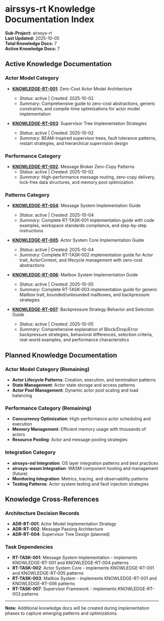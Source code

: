 # airssys-rt Knowledge Documentation Index

**Sub-Project:** airssys-rt  
**Last Updated:** 2025-10-05  
**Total Knowledge Docs:** 7  
**Active Knowledge Docs:** 7  

## Active Knowledge Documentation

### Actor Model Category
- **[KNOWLEDGE-RT-001](knowledge_rt_001_zero_cost_actor_architecture.md)**: Zero-Cost Actor Model Architecture
  - *Status*: active | *Created*: 2025-10-02
  - *Summary*: Comprehensive guide to zero-cost abstractions, generic constraints, and compile-time optimizations for actor model implementation
  
- **[KNOWLEDGE-RT-003](knowledge_rt_003_supervisor_tree_strategies.md)**: Supervisor Tree Implementation Strategies  
  - *Status*: active | *Created*: 2025-10-02
  - *Summary*: BEAM-inspired supervisor trees, fault tolerance patterns, restart strategies, and hierarchical supervision design

### Performance Category
- **[KNOWLEDGE-RT-002](knowledge_rt_002_message_broker_zero_copy.md)**: Message Broker Zero-Copy Patterns
  - *Status*: active | *Created*: 2025-10-02
  - *Summary*: High-performance message routing, zero-copy delivery, lock-free data structures, and memory pool optimization

### Patterns Category
- **[KNOWLEDGE-RT-004](knowledge_rt_004_message_system_implementation_guide.md)**: Message System Implementation Guide
  - *Status*: active | *Created*: 2025-10-04
  - *Summary*: Complete RT-TASK-001 implementation guide with code examples, workspace standards compliance, and step-by-step instructions

- **[KNOWLEDGE-RT-005](knowledge_rt_005_actor_system_core_implementation_guide.md)**: Actor System Core Implementation Guide
  - *Status*: active | *Created*: 2025-10-04
  - *Summary*: Complete RT-TASK-002 implementation guide for Actor trait, ActorContext, and lifecycle management with zero-cost abstractions

- **[KNOWLEDGE-RT-006](knowledge_rt_006_mailbox_system_implementation_guide.md)**: Mailbox System Implementation Guide
  - *Status*: active | *Created*: 2025-10-05
  - *Summary*: Complete RT-TASK-003 implementation guide for generic Mailbox trait, bounded/unbounded mailboxes, and backpressure strategies

- **[KNOWLEDGE-RT-007](knowledge_rt_007_backpressure_strategy_guide.md)**: Backpressure Strategy Behavior and Selection Guide
  - *Status*: active | *Created*: 2025-10-05
  - *Summary*: Comprehensive explanation of Block/Drop/Error backpressure strategies, behavioral differences, selection criteria, real-world examples, and performance characteristics

## Planned Knowledge Documentation

### Actor Model Category (Remaining)
- **Actor Lifecycle Patterns**: Creation, execution, and termination patterns
- **State Management**: Actor state storage and access patterns
- **Actor Pool Management**: Dynamic actor pool scaling and load balancing

### Performance Category (Remaining)
- **Concurrency Optimization**: High-performance actor scheduling and execution
- **Memory Management**: Efficient memory usage with thousands of actors
- **Resource Pooling**: Actor and message pooling strategies

### Integration Category
- **airssys-osl Integration**: OS layer integration patterns and best practices
- **airssys-wasm Integration**: WASM component hosting and management (future)
- **Monitoring Integration**: Metrics, tracing, and observability patterns
- **Testing Patterns**: Actor system testing and fault injection strategies

## Knowledge Cross-References

### Architecture Decision Records
- **ADR-RT-001**: Actor Model Implementation Strategy
- **ADR-RT-002**: Message Passing Architecture
- **ADR-RT-004**: Supervisor Tree Design (planned)

### Task Dependencies
- **RT-TASK-001**: Message System Implementation - implements KNOWLEDGE-RT-001 and KNOWLEDGE-RT-004 patterns
- **RT-TASK-002**: Actor System Core - implements KNOWLEDGE-RT-001 and KNOWLEDGE-RT-005 patterns
- **RT-TASK-003**: Mailbox System - implements KNOWLEDGE-RT-001 and KNOWLEDGE-RT-006 patterns
- **RT-TASK-007**: Supervisor Framework - implements KNOWLEDGE-RT-003 patterns

---
**Note:** Additional knowledge docs will be created during implementation phases to capture emerging patterns and optimizations.